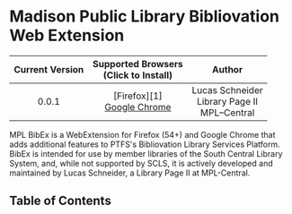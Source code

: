 # Madison Public Library Bibliovation Web Extension

| Current Version | Supported Browsers<br>(Click to Install)    | Author          |
| :-------------: | :-----------------------------------------: | :-------------: |
| 0.0.1           | [Firefox][1]<br>[Google Chrome](https://chrome.google.com/webstore/detail/mpl-koha-patch/ojghlgghnljabcikeiipjadgblclkgpi) | Lucas Schneider<br>Library Page II<br>MPL–Central |

MPL BibEx is a WebExtension for Firefox (54+) and Google Chrome that adds additional features to PTFS's Bibliovation Library Services Platform. BibEx is intended for use by member libraries of the South Central Library System, and, while not supported by SCLS, it is actively developed and maintained by Lucas Schneider, a Library Page II at MPL-Central.

## Table of Contents